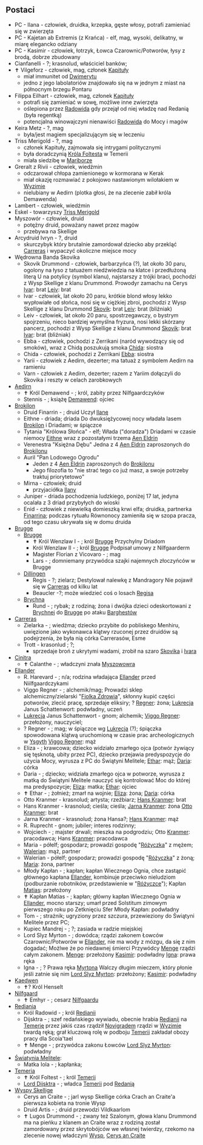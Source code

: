 ## Postaci
* PC - Ilana<a id='p_ilana'></a> - człowiek, druidka, krzepka, gęste włosy, potrafi zamieniać się w zwierzęta
* PC - Kajetan ab Extremis (z Krańca)<a id='p_kajetan'></a> - elf, mag, wysoki, delikatny, w miarę elegancko odziany
* PC - Kasimir<a id='p_kasimir'></a> - człowiek, łotrzyk, Łowca Czarownic/Potworów, łysy z brodą, dobrze zbudowany
* Cianfanelli<a id='p_cianfanelli'></a> - ?;
	krasnolud, właściciel banków;
* ✝ Vilgeforz<a id='p_vilgeforz'></a> - człowiek, mag, członek [Kapituły](#r_kapitula)
	- miał immunitet od [Dwimerytu](#r_dwimeryt)
	- jedno z jego labolatoriów znajdowało się na w jednym z miast na północnym brzegu Pontaru
* Filippa Eilhart<a id='p_filippa_eilhart'></a> - człowiek, mag, członek [Kapituły](#r_kapitula)
	* potrafi się zamieniać w sowę, możliwe inne zwierzęta
	* oślepiona przez [Radowida](#p_krol_radowid) gdy przejął od niej władzę nad Redanią (była regentką)
	* potencjalna winowajczyni nienawiści [Radowida](#p_krol_radowid) do Mocy i magów
* Keira Metz<a id='p_keira_metz'></a> - ?, mag
	* była/jest magiem specjalizującym się w leczeniu
* Triss Merigold<a id='p_triss_merigold'></a> - ?, mag
	* członek Kapituły, zajmowała się intrygami politycznymi
	* była doradczynią [Króla Foltesta](#p_krol_foltest) w Temerii
	* miała siedzibę w [Mariborze](#l_maribor)
* Greralt z Rivii<a id='p_geralt'></a> - człowiek, wiedźmin
	- odczarował chłopa zamienionego w kormorana w Kerak
	- miał okazję rozmawiać z pokojowo nastawionym wilołakiem w [Wyzimie](#l_wyzima)
	- nielubiany w Aedirn (plotka głosi, że na zlecenie zabił króla Demawenda)
* Lambert<a id='p_lambert'></a> - człowiek, wiedźmin
* Eskel<a id='p_eskel'></a> - towarzyszy [Triss Merigold](#p_triss_merigold)
* Myszowór<a id='p_myszowor'></a> - człowiek, druid
	- potężny druid, poważany nawet przez magów
	- przebywa na Skellige
* Arcydruid Ivryn<a id='p_arcydruid_ivryn'></a> - ?, druid
	- skurczybyk który brutalnie zamordował dziecko aby przekląć [Carreras](#l_carreras) i wypaczyć okoliczne miejsce mocy
* Wędrowna Banda Skovika<a id='p_wedrowna_banda_skovika'></a>
	* Skovik Drummond<a id='p_skovik'></a> - człowiek, barbarzyńca (?), lat około 30 paru, ogolony na łyso z tatuażem niedźwiedzia na klatce i przedłużoną literą U na potylicy (symbol klanu), najstarszy z trójki braci, pochodzi z Wysp Skellige z klanu Drummond. Prowodyr zamachu na Cerys
		[Ivar](#p_ivar): brat
		[Leiv](#p_leiv): brat
	* Ivar<a id='p_ivar'></a> - człowiek, lat około 20 paru, krótkie blond włosy lekko wypłowiałe od słońca, nosi się w ciężkiej zbroi, pochodzi z Wysp Skellige z klanu Drummond
		[Skovik](#p_skovik): brat
		[Leiv](#p_leiv): brat (bliźniak)
	* Leiv<a id='p_leiv'></a> - człowiek, lat około 20 paru, spostrzegawczy, o bystrym spojrzeniu, nieco bardziej wymyślna fryzura, nosi lekki skórzany pancerz, pochodzi z Wysp Skellige z klanu Drummond
		[Skovik](#p_skovik): brat
		[Ivar](#p_ivar): brat (bliźniak)
	* Ebba<a id='p_ebba'></a> - człowiek, pochodzi z Zerrikani (naród wywodzący się od smoków), wraz z Chidą poszukują smoka
		[Chida](#p_chida): siostra
	* Chida<a id='p_chida'></a> - człowiek, pochodzi z Zerrikani
		[Ebba](#p_ebba): siostra
	* Yarii<a id='p_yarii'></a> - człowiek z Aedirn, dezerter; ma tatuaż z symbolem Aedirn na ramieniu
	* Varn<a id='p_varn'></a> - człowiek z Aedirn, dezerter; razem z Yariim dołączyli do Skovika i reszty w celach zarobkowych
* [Aedirn](#l_aedirn)
	* ✝ Król Demawend<a id='p_krol_demawend'></a> - ; król, zabity przez Nilfgaardczyków
	* Stennis<a id='p_stennis'></a> - ; książę
		[Demawend](#p_krol_demawend): ojciec
* [Brokilon](#l_brokilon)
	* Druid Finarrin<a id='p_druid_finarrin'></a> - ; druid
		Uczył [Ilanę](#ilana)
	* Eithne<a id='p_eithne'></a> - driada; driada
		Do dwuksiężycowej nocy władała lasem [Brokilon](#l_brokilon) i Driadami; w śpiączce
	* Tytania "Królowa Słońca"<a id='p_tytania'></a> - elf; 
		Włada ("doradza") Driadami w czasie niemocy [Eithne](#p_eithne) wraz z pozostałymi trzema [Aen Eldrin](#r_aen_eldrin)
	* Verenestra "Księżna Dębu"<a id='p_verenestra'></a>
		Jedna z 4 [Aen Eldrin](#r_aen_eldrin) zaproszonych do [Brokilonu](#l_brokilon)
	* Auril "Pan Lodowego Ogrodu"<a id='p_auril'></a>
		* Jeden z 4 [Aen Eldrin](#r_aen_eldrin) zaproszonych do [Brokilonu](#l_brokilon)
		* Jego filozofia to "nie strać tego co już masz, a swoje potrzeby traktuj priorytetowo"
	* Mirna<a id='p_mirna'></a> - człowiek; druid
		* przyjaciółka [Ilany](#p_ilana)
	* Juniper<a id='p_juniper'></a> - driada pochodzenia ludzkiego, poniżej 17 lat, jedyna ocalała z 3 driad przybyłych do wioski
	* Enid<a id="p_enid"></a> - człowiek z niewielką domieszką krwi elfa; druidka, partnerka [Finarrina](#p_druid_finarrin); podczas rytuału Równonocy zamieniła się w szopa pracza, od tego czasu ukrywała się w domu druida
* [Brugge](#l_brugge)
	* [Brugge](#l_m_brugge)
		* ✝ Król Wenzlaw I<a id='p_krol_wenzlaw_i'></a> - ; król [Brugge](#l_brugge)
			Przychylny Driadom
		* Król Wenzlaw II<a id='p_krol_wenzlaw_ii'></a> - ; król [Brugge](#l_brugge)
			Podpisał umowy z Nilfgaarderm
		* Magister Florian z Vicovaro<a id='p_florian_z_vicovaro'></a> - ; mag
		* Lars<a id='p_lars'></a> - ; domniemany przywódca szajki najemnych złoczyńców w Brugge
	* [Dillingen](#l_dillingen)
		* Regis<a id='p_zielarz'></a><a id='p_regis'></a> - ?; zielarz;
			Destylował nalewkę z Mandragory
			Nie pojawił się w [Carreras](#l_carreras) od kilku lat
		* Beaucler<a id='p_beaucler'></a> -?;
			może wiedzieć coś o losach [Regisa](#p_regis)
	* [Brychna](#l_brychna)
		* Rund<a id='p_rund'></a> - ; rybak;
			z rodziną; żona i dwójka dzieci
			odeskortowani z [Brychnej](#l_brychna) do [Brugge](#l_m_brugge) po ataku [Barghestów](#b_barghest)
* [Carreras](#l_carreras)
	* Zielarka<a id='p_zielarka'></a> - ; wiedźma;
		dziecko przybite do pobliskego Menhiru, uwięzione jako wykonawca klątwy rzuconej przez druidów
		są podejrzenia, że była nią córka Carrerasów, Esme<a id='p_esme_carreras'></a>
	* Trott<a id='p_trott'></a> - krasonlud ; ?;
		* sprzedaje broń z ukrytymi wadami, zrobił na szaro [Skovika](#p_skovik) i [Ivara](#p_ivar)
* [Cinitra](#l_cinitra)
	* ✝ Calanthe<a id='p_calanthe'></a> - ; władczyni
		znała [Myszowowra](#p_myszowor)
* [Ellander](#l_ellander)
	* R. Harevard<a id='p_rodzina_harevard'></a> - ; n/a;
		rodzina władająca [Ellander](#l_m_ellander) przed Niilfgaardczykami
	* Viggo Regner<a id='p_viggo_regner'></a> - ; alchemik/mag;
		Prowadzi sklep alchemiczny/zielarski "[Fiolka Zdrowia](#l_fiolka_zdrowia)", skłonny kupić części potworów, zlecić pracę, sprzedaje eliksiry;
		? [Regner](#p_viggo_regner): żona; [Lukrecja](#p_lukrecja_schattenwort) Janus Schattenwort: podwładny, uczeń
	* [Lukrecja](#p_lukrecja_schattenwort) Janus Schattenwort<a id='p_lukrecja_schattenwort'></a> - gnom; alchemik;
		[Viggo Regner](#p_viggo_regner): przełożony, nauczyciel;
	* ? Regner<a id='p_pani_regner'></a> - ; mag;
		w śpiączce wg [Lukrecja](#p_lukrecja_schattenwort) (?);
		śpiączka spowodowana klątwą uruchomioną w czasie prac archeologicznych w [Ysgyth](#l_ysgyth)
		[Viggo Regner](#p_viggo_regner): mąż
	* Eliza<a id='p_eliza'></a> - ; krawcowa;
		dziecko widziało zmarłego ojca (potwór żywiący się tęsknotą, ubity przez PC), dziecko przejawia predyspozycje do użycia Mocy, wyrusza z PC do Świątyni Melitele;
		[Ethar](#p_ethar): mąż; [Daria](#p_daria): córka
	* Daria<a id='p_daria'></a> - ; dziecko;
		widziała zmarłego ojca w potworze, wyrusza z matką do Świątyni Melitele nauczyć się kontrolować Moc do której ma predyspozycje;
		[Eliza](#p_eliza): matka; [Ethar](#p_ethar): ojciec
	* ✝ Ethar<a id='p_ethar'></a> - ; żołnież;
		zmarł na wojnie;
		[Eliza](#p_eliza): żona; [Daria](#p_daria): córka
	* Otto Kranmer<a id='p_otto_kranmer'></a> - krasnolud; artysta;
		rzeźbiarz;
		[Hans Kranmer](#p_hans_kranmer): brat
	* Hans Kranmer<a id='p_hans_kranmer'></a> - krasnolud; cieśla;
		cieśla;
		[Jarna Kranmer](#p_jarna_kranmer): żona
		[Otto Kranmer](#p_otto_kranmer): brat
	* Jarna Kranmer<a id='p_jarna_kranmer'></a> - krasnolud; żona Hansa?;
		[Hans Kranmer](#p_hans_kranmer): mąż
	* R. Ruprecht<a id='p_ruprecht'></a> - gnom; jubiler;
		interes rodzinny;
	* Wojciech<a id='p_wojciech'></a> - ; majster drwali;
		mieszka na podgrodziu;
		Otto [Kranmer](#p_otto_kranmer): pracodawca; Hans [Kranmer](#p_otto_kranmer): pracodawca
	* Maria<a id='p_maria'></a> - półelf; gospodarz;
		prowadzi gospodę "[Różyczka](#l_rozyczka)" z mężem;
		[Walerian](#p_walerian): mąż, partner
	* Walerian<a id='p_walerian'></a> - półelf; gospodarz;
		prowadzi gospodę "[Różyczka](#l_rozyczka)" z żoną;
		[Maria](#p_maria): żona, partner
	* Młody Kapłan<a id='p_mlody_kaplan'></a> - ; kapłan;
		kapłan Wiecznego Ognia, chce zastąpić głównego kapłana [Ellander](#l_m_ellander), kombinuje przeciwko nieludziom (podburzanie robotników, przedstawienie w "[Różyczce](#l_rozyczka)");
		Kapłan [Matias](#p_kaplan_matias): przełożony
	* ✝ Kapłan Matias<a id='p_kaplan_matias'></a> - ; kapłan;
		główny kapłan Wiecznego Ognia w [Ellander](#l_ellander), mocno starszy; umarł przed Solstitum zimowym pierwszego roku po Zetknięciu Sfer
		Młody Kapłan: podwładny
	* Tom<a id='p_tom'></a> - ; strażnik;
		ugryziony przez szczura, przewieziony do Świątyni Melitele przez PC;
	* Kupiec Mandrej<a id='p_mandrej'></a> - ; ?;
		zasiada w radzie miejskiej
	* Lord Slyz Myrton<a id='p_lord_myrton'></a> - ; dowódca;
		rządzi zakonem Łowców Czarownic/Potworów w [Ellander](#l_ellander), nie ma wody z mózgu, da się z nim dogadać;
		Możlwe że po niedawnej śmierci Przywódcy [Menge](#p_menge) rządzi całym zakonem.
		[Menge](#p_menge): przełożony
		[Kasimir](#p_kasimir): podwładny
		[Igna](#p_igna): prawa ręka
	* Igna<a id='p_igna'></a> - ; ?
		Prawa ręka [Myrtona](#p_lord_myrton)
		Walczy długim mieczem, który płonie jeśli zatnie się nim
		[Lord Slyz Myrton](#p_lord_myrton): przełożony; [Kasimir](#p_kasimir): podwładny
* [Kaedwen](#l_kaedwen)
	* ✝? Król Henselt<a id='p_krol_henselt'></a>
* [Nilfgaard](#l_nilfgaard)
	* ✝ Emhyr<a id='p_emhyr'></a> - ; cesarz [Nilfgaardu](#l_nilfgaard)
* [Rediania](#l_redania)
	* Król Radowid<a id='p_krol_radowid'></a> - ; król [Redianii](#l_redania)
	* Dijsktra<a id='p_dijsktra'></a> - ; szef redańskiego wywiadu, obecnie hrabia [Redianii](#l_redania) na [Temerię](#l_temeria)
		przez jakiś czas rządził [Novigradem](#l_novigrad)
		rządzi w [Wyzimie](#l_wyzima) twardą ręką; grał kluczową rolę w podboju [Temerii](#l_temeria)
		zakładał obozy pracy dla Scoia'tael
	* ✝ Menge<a id='p_menge'></a> - ; przywódca zakonu Łowców
		[Lord Slyz Myrton](#p_lord_myrton): podwładny
* [Świątynia Melitele](#l_smelitele):
	* Matka Iola<a id='p_matka_iola'></a> - ; kapłanka;
* [Temeria](#l_temeria)
	* ✝ Król Foltest<a id='p_krol_foltest'></a> - ; król [Temerii](#l_temeria)
	* [Lord Dijsktra](#p_dijsktra) - ; władca [Temerii](#l_temeria) pod [Redanią](#l_redania)
* [Wyspy Skellige](#l_wyspy_skellige)
	* Cerys an Craite<a id='p_cerys'></a> - ; jarl wysp Skellige
		córka Crach an Craite'a
		pierwsza kobieta na tronie Wysp
	* Druid Artis<a id='p_druid_artis'></a> - ; druid
		przewodzi Vildkaarlom
	* ✝ Lugos Drummond<a id='p_lugos'></a> - ; 
		zwany też Szalonym, głowa klanu Drummond</a><a id='p_drummond'></a>
		ma na pieńku z klanem an Craite
		wraz z rodziną został zamordowany przez skrytobójców we własnej twierdzy, rzekomo na zlecenie nowej władczyni [Wysp](#l_wyspy_skellige), [Cerys an Craite](#p_cerys)